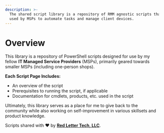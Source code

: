 ```yaml
---
description: >-
  The shared script library is a repository of RMM agnostic scripts that can be
  used by MSPs to automate tasks and manage client devices.
---
```


# Overview

This library is a repository of PowerShell scripts designed for use by my fellow **IT Managed Service Providers** (MSPs), primarily geared towards smaller MSPs (including one-person shops).

**Each Script Page Includes:**

* An overview of the script
* Prerequisites to running the script, if applicable
* Documentation for cmdlets, products, etc. used in the script

Ultimately, this library serves as a place for me to give back to the community while also working on self-improvement in various skillsets and product knowledge.

Scripts shared with :heart: by [**Red Letter Tech, LLC**](https://redletter.tech).

